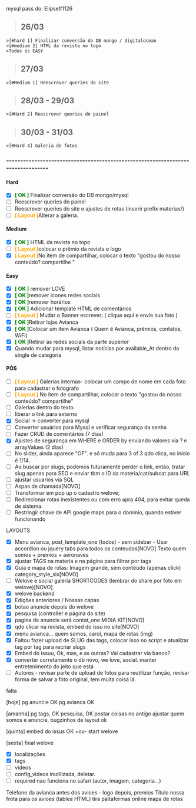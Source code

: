mysql pass do: Elipse#1126

>## 26/03

    >[#hard 1] Finalizar conversão do DB mongo / digitalocean
    >[#medium 2] HTML da revista no topo
    >Todos os EASY

>## 27/03
    >[#Medium 1] Reescrever queries do site
    
>## 28/03 - 29/03 
    >[#Hard 2] Reescrever queries do painel

>## 30/03 - 31/03
    >[#Hard 4] Galeria de fotos
    
### --------------------------------------------------------------------------------

#### Hard
-[x] <span style="color: green; font-weight: bold">[ OK ]</span> Finalizar conversão do DB mongo/mysql
-[ ] Reescrever queries do painel
-[ ] Reescrever queries do site e ajustes de rotas (inserir prefix materias/)
-[ ] <span style="color: orange; font-weight: bold">[ Layout ]</span>Alterar a galeria.

#### Medium
-[x] <span style="color: green; font-weight: bold">[ OK ]</span> HTML da revista no topo
-[ ] <span style="color: orange; font-weight: bold">[ Layout ]</span>colocar o prêmio da revista e logo 
-[x] <span style="color: orange; font-weight: bold">[ Layout ]</span>No item de compartilhar, colocar o texto "gostou do nosso conteúdo? compartilhe "

#### Easy
-[x] <span style="color: green; font-weight: bold">[ OK ]</span> remover LOVE 
-[x] <span style="color: green; font-weight: bold">[ OK ]</span>remover icones redes sociais 
-[x] <span style="color: green; font-weight: bold">[ OK ]</span>remover horários 
-[x] <span style="color: green; font-weight: bold">[ OK ]</span> Adicionar template HTML de comentários
-[ ] <span style="color: orange; font-weight: bold">[ Layout ]</span> Mudar o Banner escrever; ( clique aqui e envie sua foto )
-[x] <span style="color: green; font-weight: bold">[ OK ]</span>Retirar lojas Avianca 
-[x] <span style="color: green; font-weight: bold">[ OK ]</span>Colocar um item Avianca ( Quem é Avianca, prêmios, contatos, WiFi)
-[x] <span style="color: green; font-weight: bold">[ OK ]</span>Retirar as redes sociais da parte superior
-[x] Quando mudar para mysql, listar notícias por available_At dentro da single de categoria
 
 #### PÓS
-[ ] <span style="color: orange; font-weight: bold">[ Layout ]</span> Galerias internas- colocar um campo de nome em cada foto para cadastrar o fotografo
-[ ] <span style="color: orange; font-weight: bold">[ Layout ]</span> No item de compartilhar, colocar o texto "gostou do nosso conteúdo? compartilhe"
-[ ] Galerias dentro do texto. 
-[ ] liberar o link para externo
-[x] Social  -> converter para mysql
-[ ] Converter usuários para Mysql e verificar segurança da senha
-[ ] Fazer CRUD de comentários (7 dias)
-[x] Ajustes de segurança em WHERE e ORDER by enviando valores via ? e arrayValues (2 dias)
-[ ] No slider, ainda aparece "OF". e só muda para 3 of 3 qdo clica, no início é 1/14.
-[ ] Ao buscar por slugs, podemos futuramente perder o link, então, tratar slug apenas para SEO e enviar tbm o ID da materia/cat/subcat para URL
-[ ] ajustar usuarios via SQL
-[ ] Aspas de chamada[NOVO]
-[ ] Transformar em pop up o cadastro welove;
-[ ] Redirecionar rotas inexistentes ou com erro apra 404, para evitar queda de sistema.
-[ ] Restringir chave de API google maps para o dominio, quando estiver funcionando

LAYOUTS
-[x] Menu avianca, post_template_one (todos) - sem sidebar - Usar accordion ou jquery tabs para todos os conteudos[NOVO] Texto quem somos + premios + aeronaves
-[x] ajustar TAGS na materia e na página para filtrar por tags 
-[x] Guia e mapa de rotas: Imagem grande, sem conteúdo (apenas click) category_style_six[NOVO]
-[ ] Welove e social galeria SHORTCODES (lembrar do share por foto em welove)[NOVO]
-[x] welove backend
-[x] Edições anteriores / Nossas capas 
-[x] botao anuncie depois do welove
-[x] pesquisa (controller e página do site)
-[x] pagina de anuncie será contat_one MIDIA KIT[NOVO]
-[x] qdo clicar na revista, embed do issu no site[NOVO]
-[x] menu avianca... quem somos, carol, mapa de rotas (img)
-[x] Faltou fazer upload de SLUG das tags, colocar isso no script e atualizar tag por tag para recriar slugs
-[x] Embed do issuu, Ok, mas, e as outras? Vai cadastrar via banco?
-[x] converter corretamente o db novo, we love, social. manter entretenimento do jeito que está
-[ ] Autores - revisar parte de upload de fotos para reutilizar função, revisar forma de salvar a foto original, tem muita coisa lá.

falta

[hoje]
pg anuncie OK
pg avianca OK

[amanha]
pg tags, OK 
pesquisa,  OK
postar coisas no antigo
ajustar quem somos e anuncie, bugzinhos de layout ok

[quinta]
embed do issus OK +ou-
start welove

[sexta]
final welove

-[x] localizações
-[x] tags
-[ ] videos
-[ ] config_videos inutilizada, deletar.
-[ ] required nao funciona no safari (autor, imagem, categoria...)

Telefone da avianca antes dos avioes - logo depois, premios
Título nossa frota para os avioes (tablea HTML)
tira paltaformas online
mapa de rotas
